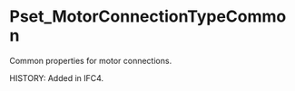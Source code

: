 # Pset_MotorConnectionTypeCommon

Common properties for motor connections.
<!-- end of short definition -->
 HISTORY: Added in IFC4.

